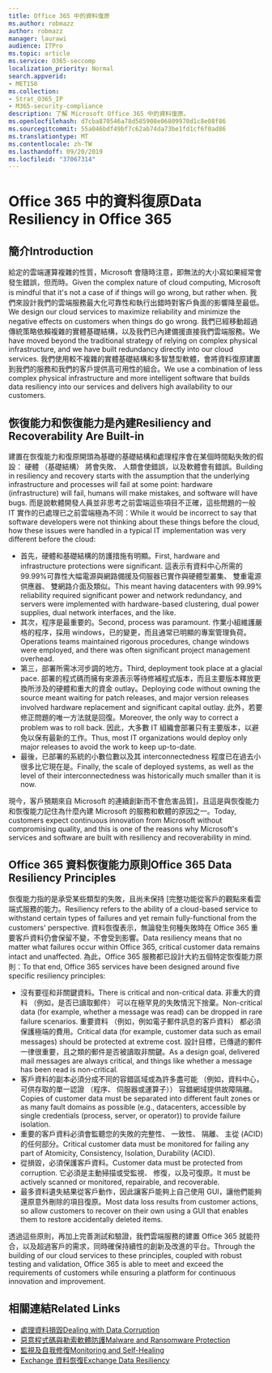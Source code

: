 ```yaml
---
title: Office 365 中的資料復原
ms.author: robmazz
author: robmazz
manager: laurawi
audience: ITPro
ms.topic: article
ms.service: O365-seccomp
localization_priority: Normal
search.appverid:
- MET150
ms.collection:
- Strat_O365_IP
- M365-security-compliance
description: 了解 Microsoft Office 365 中的資料復原。
ms.openlocfilehash: d7cba870546a78d585908e06809970d1c8e08f86
ms.sourcegitcommit: 55a046bdf49bf7c62ab74da73be1fd1cf6f0ad86
ms.translationtype: MT
ms.contentlocale: zh-TW
ms.lasthandoff: 09/20/2019
ms.locfileid: "37067314"
---
```

# <a name="data-resiliency-in-office-365"></a><span data-ttu-id="5e691-103">Office 365 中的資料復原</span><span class="sxs-lookup"><span data-stu-id="5e691-103">Data Resiliency in Office 365</span></span>

## <a name="introduction"></a><span data-ttu-id="5e691-104">簡介</span><span class="sxs-lookup"><span data-stu-id="5e691-104">Introduction</span></span>
<span data-ttu-id="5e691-105">給定的雲端運算複雜的性質，Microsoft 會隨時注意，即無法的大小寫如果經常會發生錯誤，但而時。</span><span class="sxs-lookup"><span data-stu-id="5e691-105">Given the complex nature of cloud computing, Microsoft is mindful that it's not a case of if things will go wrong, but rather when.</span></span> <span data-ttu-id="5e691-106">我們來設計我們的雲端服務最大化可靠性和執行出錯時對客戶負面的影響降至最低。</span><span class="sxs-lookup"><span data-stu-id="5e691-106">We design our cloud services to maximize reliability and minimize the negative effects on customers when things do go wrong.</span></span> <span data-ttu-id="5e691-107">我們已經移動超過傳統策略依賴複雜的實體基礎結構，以及我們已內建備援直接我們雲端服務。</span><span class="sxs-lookup"><span data-stu-id="5e691-107">We have moved beyond the traditional strategy of relying on complex physical infrastructure, and we have built redundancy directly into our cloud services.</span></span> <span data-ttu-id="5e691-108">我們使用較不複雜的實體基礎結構和多智慧型軟體，會將資料復原建置到我們的服務和我們的客戶提供高可用性的組合。</span><span class="sxs-lookup"><span data-stu-id="5e691-108">We use a combination of less complex physical infrastructure and more intelligent software that builds data resiliency into our services and delivers high availability to our customers.</span></span> 

## <a name="resiliency-and-recoverability-are-built-in"></a><span data-ttu-id="5e691-109">恢復能力和恢復能力是內建</span><span class="sxs-lookup"><span data-stu-id="5e691-109">Resiliency and Recoverability Are Built-in</span></span> 
<span data-ttu-id="5e691-110">建置在恢復能力和復原開頭為基礎的基礎結構和處理程序會在某個時間點失敗的假設： 硬體 （基礎結構） 將會失敗、 人類會使錯誤，以及軟體會有錯誤。</span><span class="sxs-lookup"><span data-stu-id="5e691-110">Building in resiliency and recovery starts with the assumption that the underlying infrastructure and processes will fail at some point: hardware (infrastructure) will fail, humans will make mistakes, and software will have bugs.</span></span> <span data-ttu-id="5e691-111">而是說軟體開發人員並非思考之前雲端這些項目不正確，這些問題的一般 IT 實作的已處理已之前雲端極為不同：</span><span class="sxs-lookup"><span data-stu-id="5e691-111">While it would be incorrect to say that software developers were not thinking about these things before the cloud, how these issues were handled in a typical IT implementation was very different before the cloud:</span></span> 
- <span data-ttu-id="5e691-112">首先，硬體和基礎結構的防護措施有明顯。</span><span class="sxs-lookup"><span data-stu-id="5e691-112">First, hardware and infrastructure protections were significant.</span></span> <span data-ttu-id="5e691-113">這表示有資料中心所需的 99.99%可靠性大幅電源與網路備援及伺服器已實作與硬體型叢集、 雙重電源供應器、 雙網路介面及類似。</span><span class="sxs-lookup"><span data-stu-id="5e691-113">This meant having datacenters with 99.99% reliability required significant power and network redundancy, and servers were implemented with hardware-based clustering, dual power supplies, dual network interfaces, and the like.</span></span> 
- <span data-ttu-id="5e691-114">其次，程序是最重要的。</span><span class="sxs-lookup"><span data-stu-id="5e691-114">Second, process was paramount.</span></span> <span data-ttu-id="5e691-115">作業小組維護嚴格的程序，採用 windows，已的變更，而且通常已明顯的專案管理負荷。</span><span class="sxs-lookup"><span data-stu-id="5e691-115">Operations teams maintained rigorous procedures, change windows were employed, and there was often significant project management overhead.</span></span> 
- <span data-ttu-id="5e691-116">第三，部署所需冰河步調的地方。</span><span class="sxs-lookup"><span data-stu-id="5e691-116">Third, deployment took place at a glacial pace.</span></span> <span data-ttu-id="5e691-117">部署的程式碼而擁有來源表示等待修補程式版本，而且主要版本釋放更換所涉及的硬體和重大的資金 outlay。</span><span class="sxs-lookup"><span data-stu-id="5e691-117">Deploying code without owning the source meant waiting for patch releases, and major version releases involved hardware replacement and significant capital outlay.</span></span> <span data-ttu-id="5e691-118">此外，若要修正問題的唯一方法就是回復。</span><span class="sxs-lookup"><span data-stu-id="5e691-118">Moreover, the only way to correct a problem was to roll back.</span></span> <span data-ttu-id="5e691-119">因此，大多數 IT 組織會部署只有主要版本，以避免以保有最新的工作。</span><span class="sxs-lookup"><span data-stu-id="5e691-119">Thus, most IT organizations would deploy only major releases to avoid the work to keep up-to-date.</span></span> 
- <span data-ttu-id="5e691-120">最後，已部署的系統的小數位數以及其 interconnectedness 程度已在過去小很多比它現在是。</span><span class="sxs-lookup"><span data-stu-id="5e691-120">Finally, the scale of deployed systems, as well as the level of their interconnectedness was historically much smaller than it is now.</span></span> 

<span data-ttu-id="5e691-121">現今，客戶預期來自 Microsoft 的連續創新而不會危害品質]，且這是與恢復能力和恢復能力記住為什麼內建 Microsoft 的服務和軟體的原因之一。</span><span class="sxs-lookup"><span data-stu-id="5e691-121">Today, customers expect continuous innovation from Microsoft without compromising quality, and this is one of the reasons why Microsoft's services and software are built with resiliency and recoverability in mind.</span></span> 

## <a name="office-365-data-resiliency-principles"></a><span data-ttu-id="5e691-122">Office 365 資料恢復能力原則</span><span class="sxs-lookup"><span data-stu-id="5e691-122">Office 365 Data Resiliency Principles</span></span> 
<span data-ttu-id="5e691-123">恢復能力指的是承受某些類型的失敗，且尚未保持 [完整功能從客戶的觀點來看雲端式服務的能力。</span><span class="sxs-lookup"><span data-stu-id="5e691-123">Resiliency refers to the ability of a cloud-based service to withstand certain types of failures and yet remain fully-functional from the customers' perspective.</span></span> <span data-ttu-id="5e691-124">資料恢復表示，無論發生何種失敗時在 Office 365 重要客戶資料仍會保留不變，不會受到影響。</span><span class="sxs-lookup"><span data-stu-id="5e691-124">Data resiliency means that no matter what failures occur within Office 365, critical customer data remains intact and unaffected.</span></span> <span data-ttu-id="5e691-125">為此，Office 365 服務都已設計大約五個特定恢復能力原則：</span><span class="sxs-lookup"><span data-stu-id="5e691-125">To that end, Office 365 services have been designed around five specific resiliency principles:</span></span> 
- <span data-ttu-id="5e691-126">沒有要徑和非關鍵資料。</span><span class="sxs-lookup"><span data-stu-id="5e691-126">There is critical and non-critical data.</span></span> <span data-ttu-id="5e691-127">非重大的資料 （例如，是否已讀取郵件） 可以在極罕見的失敗情況下捨棄。</span><span class="sxs-lookup"><span data-stu-id="5e691-127">Non-critical data (for example, whether a message was read) can be dropped in rare failure scenarios.</span></span> <span data-ttu-id="5e691-128">重要資料 （例如，例如電子郵件訊息的客戶資料） 都必須保護極端的費用。</span><span class="sxs-lookup"><span data-stu-id="5e691-128">Critical data (for example, customer data such as email messages) should be protected at extreme cost.</span></span> <span data-ttu-id="5e691-129">設計目標，已傳遞的郵件一律很重要，且之類的郵件是否被讀取非關鍵。</span><span class="sxs-lookup"><span data-stu-id="5e691-129">As a design goal, delivered mail messages are always critical, and things like whether a message has been read is non-critical.</span></span> 
- <span data-ttu-id="5e691-130">客戶資料的副本必須分成不同的容錯區域或為許多盡可能 （例如，資料中心，可供存取的單一認證 （程序、 伺服器或運算子）） 容錯網域提供故障隔離。</span><span class="sxs-lookup"><span data-stu-id="5e691-130">Copies of customer data must be separated into different fault zones or as many fault domains as possible (e.g., datacenters, accessible by single credentials (process, server, or operator)) to provide failure isolation.</span></span> 
- <span data-ttu-id="5e691-131">重要的客戶資料必須會監聽您的失敗的完整性、 一致性、 隔離、 主從 (ACID) 的任何部分。</span><span class="sxs-lookup"><span data-stu-id="5e691-131">Critical customer data must be monitored for failing any part of Atomicity, Consistency, Isolation, Durability (ACID).</span></span> 
- <span data-ttu-id="5e691-132">從損毀，必須保護客戶資料。</span><span class="sxs-lookup"><span data-stu-id="5e691-132">Customer data must be protected from corruption.</span></span> <span data-ttu-id="5e691-133">它必須是主動掃描或受監視、 修復，以及可復原。</span><span class="sxs-lookup"><span data-stu-id="5e691-133">It must be actively scanned or monitored, repairable, and recoverable.</span></span> 
- <span data-ttu-id="5e691-134">最多資料遺失結果從客戶動作，因此讓客戶能夠上自己使用 GUI，讓他們能夠還原意外刪除的項目復原。</span><span class="sxs-lookup"><span data-stu-id="5e691-134">Most data loss results from customer actions, so allow customers to recover on their own using a GUI that enables them to restore accidentally deleted items.</span></span> 
 
<span data-ttu-id="5e691-135">透過這些原則，再加上完善測試和驗證，我們雲端服務的建置 Office 365 就能符合，以及超過客戶的需求，同時確保持續性的創新及改進的平台。</span><span class="sxs-lookup"><span data-stu-id="5e691-135">Through the building of our cloud services to these principles, coupled with robust testing and validation, Office 365 is able to meet and exceed the requirements of customers while ensuring a platform for continuous innovation and improvement.</span></span> 

## <a name="related-links"></a><span data-ttu-id="5e691-136">相關連結</span><span class="sxs-lookup"><span data-stu-id="5e691-136">Related Links</span></span>

- [<span data-ttu-id="5e691-137">處理資料損毀</span><span class="sxs-lookup"><span data-stu-id="5e691-137">Dealing with Data Corruption</span></span>](office-365-dealing-with-data-corruption.md)
- [<span data-ttu-id="5e691-138">惡意程式碼與勒索軟體防護</span><span class="sxs-lookup"><span data-stu-id="5e691-138">Malware and Ransomware Protection</span></span>](office-365-malware-and-ransomware-protection.md)
- [<span data-ttu-id="5e691-139">監視及自我修復</span><span class="sxs-lookup"><span data-stu-id="5e691-139">Monitoring and Self-Healing</span></span>](office-365-monitoring-and-self-healing.md)
- [<span data-ttu-id="5e691-140">Exchange 資料恢復</span><span class="sxs-lookup"><span data-stu-id="5e691-140">Exchange Data Resiliency</span></span>](office-365-exchange-data-resiliency.md)
